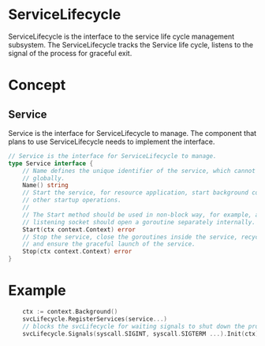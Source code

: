 # ServiceLifecycle

ServiceLifecycle is the interface to the service life cycle management subsystem.
The ServiceLifecycle tracks the Service life cycle, listens to the signal of the
process for graceful exit.

# Concept

## Service

Service is the interface for ServiceLifecycle to manage. The component that plans 
to use ServiceLifecycle needs to implement the interface.

```go
// Service is the interface for ServiceLifecycle to manage.
type Service interface {
	// Name defines the unique identifier of the service, which cannot be repeated 
	// globally.
	Name() string
	// Start the service, for resource application, start background coroutine and 
	// other startup operations.
	//
	// The Start method should be used in non-block way, for example, a blocked 
	// listening socket should open a goroutine separately internally.
	Start(ctx context.Context) error
	// Stop the service, close the goroutines inside the service, recycle resources, 
	// and ensure the graceful launch of the service.
	Stop(ctx context.Context) error
}
```

# Example
```go
    ctx := context.Background()
    svcLifecycle.RegisterServices(service...)
	// blocks the svcLifecycle for waiting signals to shut down the process
    svcLifecycle.Signals(syscall.SIGINT, syscall.SIGTERM ...).Init(ctx).StartServices(ctx).Wait(ctx)
```
